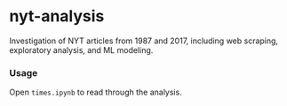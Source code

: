 # nyt-analysis
Investigation of NYT articles from 1987 and 2017, including web scraping, exploratory analysis, and ML modeling.

### Usage

Open `times.ipynb` to read through the analysis.
